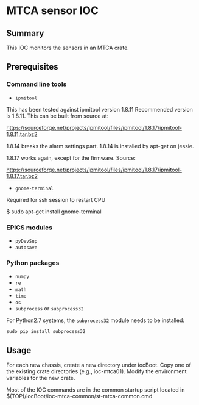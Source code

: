 # MTCA sensor IOC

## Summary 

This IOC monitors the sensors in an MTCA crate.

## Prerequisites

### Command line tools
- ``ipmitool`` 

This has been tested against ipmitool version 1.8.11 Recommended version is
1.8.11. This can be built from source at:

https://sourceforge.net/projects/ipmitool/files/ipmitool/1.8.17/ipmitool-1.8.11.tar.bz2

1.8.14 breaks the alarm settings part. 1.8.14 is installed by apt-get on
jessie.

1.8.17 works again, except for the firmware. Source:

https://sourceforge.net/projects/ipmitool/files/ipmitool/1.8.17/ipmitool-1.8.17.tar.bz2

- ``gnome-terminal``

Required for ssh session to restart CPU

$ sudo apt-get install gnome-terminal

### EPICS modules

- ``pyDevSup`` 
- ``autosave``

### Python packages
- ``numpy``
- ``re``
- ``math``
- ``time``
- ``os``
- ``subprocess`` or ``subprocess32``

For Python2.7 systems, the ``subprocess32`` module needs to be installed:

``sudo pip install subprocess32``

## Usage

For each new chassis, create a new directory under iocBoot. Copy one of the
existing crate directories (e.g., ioc-mtca01). Modify the environment variables
for the new crate. 

Most of the IOC commands are in the common startup script located in
$(TOP)/iocBoot/ioc-mtca-common/st-mtca-common.cmd




